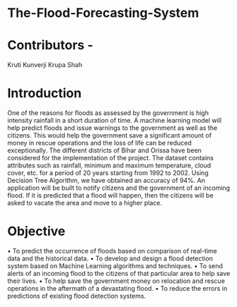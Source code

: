 # The-Flood-Forecasting-System

# Contributors - 
Kruti Kunverji
Krupa Shah 

# Introduction 
One of the reasons for floods as assessed by the government is high intensity rainfall in a short duration of time. A machine learning model will help predict floods and issue warnings to the government as well as the citizens. This would help the government save a significant amount of money in rescue operations and the loss of life can be reduced exceptionally. The different districts of Bihar and Orissa have been considered for the implementation of the project. The dataset contains attributes such as rainfall, minimum and maximum temperature, cloud cover, etc. for a period of 20 years starting from 1992 to 2002. Using Decision Tree Algorithm, we have obtained an accuracy of 94%. An application will be built to notify citizens and the government of an incoming flood. If it is predicted that a flood will happen, then the citizens  will be asked to vacate the area and move to a higher place.

# Objective
• To predict the occurrence of floods based on comparison of real-time data and the
historical data.
• To develop and design a flood detection system based on Machine Learning algorithms
and techniques.
• To send alerts of an incoming flood to the citizens of that particular area to help save
their lives.
• To help save the government money on relocation and rescue operations in the
aftermath of a devastating flood.
• To reduce the errors in predictions of existing flood detection systems.


